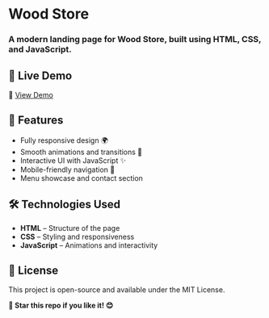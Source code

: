 # Wood Store

### A modern landing page for Wood Store, built using HTML, CSS, and JavaScript.

## 🚀 Live Demo

🔗 [View Demo](https://faresgherbawi.github.io/wood-store/)


## 📌 Features

- Fully responsive design 🌍  
- Smooth animations and transitions 🎨  
- Interactive UI with JavaScript ✨  
- Mobile-friendly navigation 📱  
- Menu showcase and contact section   


## 🛠️ Technologies Used

- **HTML** – Structure of the page  
- **CSS** – Styling and responsiveness  
- **JavaScript** – Animations and interactivity  

## 📜 License
This project is open-source and available under the MIT License.

**🌟 Star this repo if you like it! 😊**


